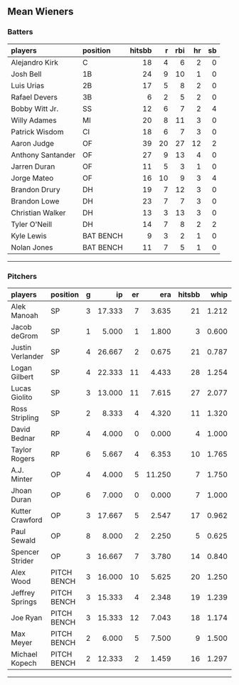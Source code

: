 ## Mean Wieners

### Batters

 
|players           |position  | hitsbb|  r| rbi| hr| sb| 
|:-----------------|:---------|------:|--:|---:|--:|--:| 
|Alejandro Kirk    |C         |     18|  4|   6|  2|  0| 
|Josh Bell         |1B        |     24|  9|  10|  1|  0| 
|Luis Urias        |2B        |     17|  5|   8|  2|  0| 
|Rafael Devers     |3B        |      6|  2|   5|  2|  0| 
|Bobby Witt Jr.    |SS        |     12|  6|   7|  2|  4| 
|Willy Adames      |MI        |     20|  8|  11|  3|  0| 
|Patrick Wisdom    |CI        |     18|  6|   7|  3|  0| 
|Aaron Judge       |OF        |     39| 20|  27| 12|  2| 
|Anthony Santander |OF        |     27|  9|  13|  4|  0| 
|Jarren Duran      |OF        |     11|  5|   3|  1|  0| 
|Jorge Mateo       |OF        |     16| 10|   9|  3|  4| 
|Brandon Drury     |DH        |     19|  7|  12|  3|  0| 
|Brandon Lowe      |DH        |     23|  7|   7|  3|  0| 
|Christian Walker  |DH        |     13|  3|  13|  3|  0| 
|Tyler O'Neill     |DH        |     14|  7|   8|  2|  2| 
|Kyle Lewis        |BAT BENCH |      9|  3|   2|  1|  0| 
|Nolan Jones       |BAT BENCH |     11|  7|   5|  1|  0| 


* * *

### Pitchers

 
|players          |position    |  g|     ip| er|    era| hitsbb|  whip| so|  w| sv| 
|:----------------|:-----------|--:|------:|--:|------:|------:|-----:|--:|--:|--:| 
|Alek Manoah      |SP          |  3| 17.333|  7|  3.635|     21| 1.212| 16|  2|  0| 
|Jacob deGrom     |SP          |  1|  5.000|  1|  1.800|      3| 0.600|  6|  0|  0| 
|Justin Verlander |SP          |  4| 26.667|  2|  0.675|     21| 0.787| 29|  4|  0| 
|Logan Gilbert    |SP          |  4| 22.333| 11|  4.433|     28| 1.254| 20|  0|  0| 
|Lucas Giolito    |SP          |  3| 13.000| 11|  7.615|     27| 2.077| 13|  1|  0| 
|Ross Stripling   |SP          |  2|  8.333|  4|  4.320|     11| 1.320|  6|  0|  0| 
|David Bednar     |RP          |  4|  4.000|  0|  0.000|      4| 1.000|  7|  0|  1| 
|Taylor Rogers    |RP          |  6|  5.667|  4|  6.353|     10| 1.765|  7|  1|  3| 
|A.J. Minter      |OP          |  4|  4.000|  5| 11.250|      7| 1.750|  4|  0|  0| 
|Jhoan Duran      |OP          |  6|  7.000|  0|  0.000|      7| 1.000| 11|  0|  1| 
|Kutter Crawford  |OP          |  3| 17.667|  5|  2.547|     17| 0.962| 12|  1|  0| 
|Paul Sewald      |OP          |  8|  8.000|  2|  2.250|      5| 0.625|  6|  0|  1| 
|Spencer Strider  |OP          |  3| 16.667|  7|  3.780|     14| 0.840| 23|  2|  0| 
|Alex Wood        |PITCH BENCH |  3| 16.000| 10|  5.625|     20| 1.250| 15|  1|  0| 
|Jeffrey Springs  |PITCH BENCH |  3| 15.333|  4|  2.348|     19| 1.239| 13|  1|  0| 
|Joe Ryan         |PITCH BENCH |  3| 15.333| 12|  7.043|     18| 1.174| 23|  2|  0| 
|Max Meyer        |PITCH BENCH |  2|  6.000|  5|  7.500|      9| 1.500|  6|  0|  0| 
|Michael Kopech   |PITCH BENCH |  2| 12.333|  2|  1.459|     16| 1.297|  7|  1|  0| 


* * *


